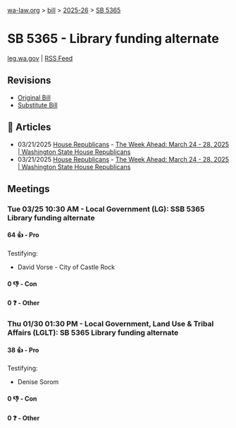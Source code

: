 [wa-law.org](/) > [bill](/bill/) > [2025-26](/bill/2025-26/) > [SB 5365](/bill/2025-26/sb/5365/)

# SB 5365 - Library funding alternate
[leg.wa.gov](https://app.leg.wa.gov/billsummary?BillNumber=5365&Year=2025&Initiative=false) | [RSS Feed](./rss.xml)

## Revisions
* [Original Bill](1/)
* [Substitute Bill](S/)

## 📰 Articles
* 03/21/2025 [House Republicans](/org/house_republicans/) - [The Week Ahead: March 24 - 28, 2025 | Washington State House Republicans](http://houserepublicans.wa.gov/week/the-week-ahead-march-24-28-2025/#:~:text=SB%205365)
* 03/21/2025 [House Republicans](/org/house_republicans/) - [The Week Ahead: March 24 - 28, 2025 | Washington State House Republicans](https://houserepublicans.wa.gov/week/the-week-ahead-march-24-28-2025/#:~:text=SB%205365)

## Meetings
### Tue 03/25 10:30 AM - Local Government (LG): SSB 5365 Library funding alternate
#### 64 👍 - Pro
Testifying:
* David Vorse - City of Castle Rock

#### 0 👎 - Con

#### 0 ❓ - Other

### Thu 01/30 01:30 PM - Local Government, Land Use & Tribal Affairs (LGLT): SB 5365 Library funding alternate
#### 38 👍 - Pro
Testifying:
* Denise Sorom

#### 0 👎 - Con

#### 0 ❓ - Other
